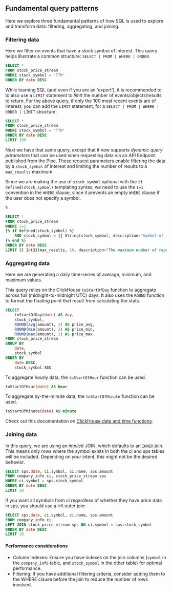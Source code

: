## Fundamental query patterns

Here we explore three fundamental patterns of how SQL is used to explore and transform data:  filtering, aggregating, and joining.

### Filtering data

Here we filter on events that have a stock symboi of interest. This query helps illustrate a common structure: `SELECT | FROM | WHERE | ORDER`. 

```sql
SELECT * 
FROM stock_price_stream
WHERE stock_symbol = 'TTM'
ORDER BY date DESC
```

While learning SQL (and even if you are an 'expert'), it is recommended to to also use a `LIMIT` statement to *limit* the number of events/objects/results to return. For the above query, if only the 100 most recent events are of interest, you can add the `LIMIT` statement, for a `SELECT | FROM | WHERE | ORDER | LIMIT` structure:

```sql
SELECT * 
FROM stock_price_stream
WHERE stock_symbol = 'TTM'
ORDER BY date DESC
LIMIT 100
```

Next we have that same query, except that it now supports *dynamic query parameters* that can be used when requesting data via an API Endpoint published from the Pipe. These request parameters enable filtering the data by a `stock_symbol` of interest and limiting the number of results to a `max_results` maximum. 

Since we are making the use of `stock_symbol` optional with the `if defined(stock_symbol)` templating syntax, we need to use the `1=1` convention in the `WHERE` clause, since it prevents an empty `WHERE` clause if the user does not specify a symbol. 

```sql
%

SELECT * 
FROM stock_price_stream
WHERE 1=1
{% if defined(stock_symbol) %}
    AND stock_symbol = {{ String(stock_symbol, description='Symbol of interest.') }}
{% end %}
ORDER BY date DESC
LIMIT {{ Int32(max_results, 10, description="The maximum number of reports to return per response.") }}
```

### Aggregating data

Here we are generating a daily time-series of average, minimum, and maximum values. 

This query relies on the ClickHouse `toStartOfDay` function to aggregate across full (midnight-to-midnight UTC) days. It also uses the `ROUND` function to format the floating point that result from calculating the stats. 

```sql
SELECT
    toStartOfDay(date) AS day,
    stock_symbol,
    ROUND(avg(amount), 2) AS price_avg,
    ROUND(min(amount), 2) AS price_min,
    ROUND(max(amount), 2) AS price_max
FROM stock_price_stream
GROUP BY
    date,
    stock_symbol
ORDER BY
    date DESC,
    stock_symbol ASC    
```

To aggregate hourly data, the `toStartOfHour` function can be used. 

```sql
toStartOfHour(date) AS hour
```

To aggregate by-the-minute data, the `toStartOfMinute` function can be used. 

```sql
toStartOfMinute(date) AS minute
```

Check out this documentation on [ClickHouse date and time functions](https://clickhouse.com/docs/en/sql-reference/functions/date-time-functions).

### Joining data

In this query, we are using an *implicit* JOIN, which defaults to an `INNER` join. This means only rows where the symbol exists in both the ci and sps tables will be included. Depending on your intent, this might not be the desired behavior. 

```sql
SELECT sps.date, ci.symbol, ci.name, sps.amount 
FROM company_info ci, stock_price_stream sps
WHERE ci.symbol = sps.stock_symbol
ORDER BY date DESC
LIMIT 10
```

If you want all symbols from ci regardless of whether they have price data in sps, you should use a lrft outer join:

```sql
SELECT sps.date, ci.symbol, ci.name, sps.amount
FROM company_info ci
LEFT JOIN stock_price_stream sps ON ci.symbol = sps.stock_symbol
ORDER BY date DESC
LIMIT 10
```

#### Performance considerations

* Column indexes: Ensure you have indexes on the join columns (`symbol` in the `company_info` table, and `stock_symbol` in the other table) for optimal performance.
* Filtering: If you have additional filtering criteria, consider adding them to the WHERE clause before the join to reduce the number of rows involved.



